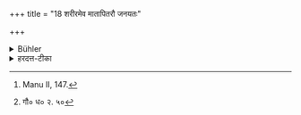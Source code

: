+++
title = "18 शरीरमेव मातापितरौ जनयतः"

+++

<details><summary>Bühler</summary>

18. The father and the mother produce the body only. [^12] 


[^12]:  Manu II, 147.
</details>

<details><summary>हरदत्त-टीका</summary>

## सूत्रम्
शरीरमेव मातापितरौ जनयतः ॥ १८ ॥
### प्रस्तावः
मातापितृभ्यामाचार्यः श्रेष्ठ इत्याह—
## टिप्पनी
मातापितरौ शरीरमात्रमेव काष्ठकुड्यादिसमं जनयतः । आचार्यस्तु सर्वपुरुषार्थक्षमरूपं जनयति । [^४]"आचार्यः श्रेष्ठो गुरूणा"मिति गौतमः ॥ १८॥  

[^४]: गौ० ध० २. ५०
</details>
